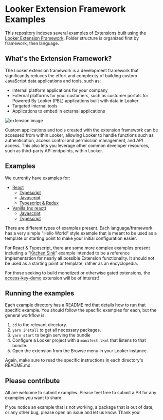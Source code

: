 # Looker Extension Framework Examples
This repository indexes several examples of Extensions built using the [Looker Extension Framework](https://docs.looker.com/data-modeling/extension-framework/extension-framework-intro). Folder structure is organized first by framework, then language.

## What's the Extension Framework?
The Looker extension framework is a development framework that significantly reduces the effort and complexity of building custom JavaScript data applications and tools, such as:

 * Internal platform applications for your company
 * External platforms for your customers, such as customer portals for Powered By Looker (PBL) applications built with data in Looker
 * Targeted internal tools
 * Applications to embed in external applications

![extension image](https://docs.looker.com/assets/images/dev-ef-full-screen-712.png )

Custom applications and tools created with the extension framework can be accessed from within Looker, allowing Looker to handle functions such as authentication, access control and permission management, and API access. This also lets you leverage other common developer resources, such as third-party API endpoints, within Looker.

## Examples
We currently have examples for:
* [React](https://github.com/looker-open-source/extension-examples/tree/master/react)
    * [Typescript](https://github.com/looker-open-source/extension-examples/tree/master/react/typescript)
    * [Javascript](https://github.com/looker-open-source/extension-examples/tree/master/javascript)
    * [Typescript & Redux](https://github.com/looker-open-source/extension-examples/tree/master/react/typescript/looks-query-redux)
* [Vanilla (no react)](https://github.com/looker-open-source/extension-examples/tree/master/vanilla)
    * [Javascript](https://github.com/looker-open-source/extension-examples/tree/master/vanilla/counter-js)
    * [Typescript](https://github.com/looker-open-source/extension-examples/tree/master/vanilla/counter-ts)

There are different types of examples present. Each language/framework has a very simple "Hello World" style example that is meant to be used as a template or starting point to make your initial configuration easier.

For React & Typescript, there are some more complex examples present including a "[Kitchen Sink](https://github.com/looker-open-source/extension-examples/tree/master/react/typescript/kitchensink)" example intended to be a reference implementation for nearly all possible Extension functionality. It should not be used as a starting point or template, rather as an encyclopedia.

For those seeking to build monetized or otherwise gated extensions, the [access-key-demo](https://github.com/looker-open-source/extension-examples/tree/master/react/typescript/access-key-demo) extension will be of interest!

## Running the examples
Each example directory has a README.md that details how to run that specific example. You should follow the specific examples for each, but the general workflow is:
1. `cd` to the relevant directory.
2. `yarn install` to get all necessary packages.
3. `yarn start` to begin serving the bundle
4. Configure a Looker project with a `manifest.lkml` that listens to that bundle.
5. Open the extension from the Browse menu in your Looker instance.

Again, make sure to read the specific instructions in each directory's README.md.

## Please contribute

All are welcome to submit examples. Please feel free to submit a PR for any examples you want to share.

If you notice an example that is not working, a package that is out of date, or any other bug, please open an issue and let us know.  Thank you!